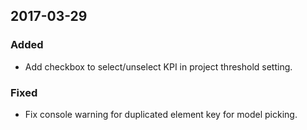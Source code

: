 
## 2017-03-29
### Added
- Add checkbox to select/unselect KPI in project threshold setting.

### Fixed
- Fix console warning for duplicated element key for model picking.